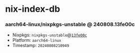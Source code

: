 # nix-index-db
### aarch64-linux/nixpkgs-unstable @ 240808.13fe00c
- Nixpkgs: `nixpkgs-unstable`@[`13fe00c`](https://github.com/NixOS/nixpkgs/commit/13fe00cb6c75461901f072ae62b5805baef9f8b2)
- Platform: `aarch64-linux`
- Timestamp: `20240808210949`
